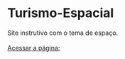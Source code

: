 # Turismo-Espacial
Site instrutivo com o tema de espaço.
<br/><br/>
[Acessar a página: ](https://marinsantos.github.io/Space-tourism/)
